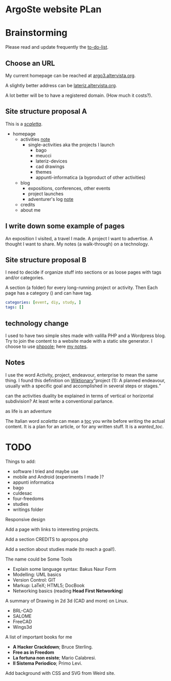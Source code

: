 # ArgoSte website PLan

# Brainstorming #

Please read and update frequently the [to-do-list](TODO.md).

## Choose an URL ##

My current homepage can be reached at [argo3.altervista.org](http://argo3.altervista.org).

A slightly better address can be [lateriz.altervista.org](http://lateriz.altervista.org).

A lot better will be to have a registered domain. (How much it costs?).

## Site structure proposal A ##

This is a [_scaletta_](#note03).

- homepage
  - activities [note](#note01)
    - single-activities aka the projects I launch
      - bago
      - meucci
      - lateriz-devices
      - cad drawings
      - themes
      - appunti-informatica (a byproduct of other activities)
  - blog
    - expositions, conferences, other events
    - project launches
    - adventurer's log [note](#note2)
  - credits
  - about me

<!--- long-running activities can correspond to the-hats-i-wear
  - electrician,  - bricoleur  - developer  - sysadmin  - essay writer
  -->
## I write down some example of pages ##

An exposition I visited, a travel I made. A project I want to advertise. A thought I want to share. My notes (a walk-through) on a technology.  

## Site structure proposal B ##

I need to decide if organize stuff into sections or as loose pages with tags and/or categories.

A section (a folder) for every long-running project or activity. Then Each page has a category () and can have tag.

~~~yaml
categories: [event, diy, study, ]
tags: []
~~~

## technology change

I used to have two simple sites made with valilla PHP and a Wordpress blog. Try to join the content to a website made with a static site generator. I choose to use [phpoole](http://phpoole.org); here [my notes](phpoole_in_a_hurry.md).

## Notes ##

<a id="note00"> I use the word Activity, project, endeavour, enterprise to mean the same thing.  I found this definition on [Wiktionary](wiktionary.org)<q>project (1): A planned endeavour, usually with a specific goal and accomplished in several steps or stages.</q></a>

<a id="note01"> can the activities duality be explained in terms of vertical or horizontal subdivision? At least write a conventional parlance.</a>

<a id="note02">as life is an adventure</a>

<a id="note03">The Italian word _scaletta_ can mean a <abbr title="table of contents">toc</abbr> you write before writing the actual content. It is a plan for an article, or for any written stuff. It is a _wanted_toc_.</a>


# TODO

Things to add:
- software I tried and maybe use
- mobile and Android (experiments I made )?
- appunti informatica
- bago
- culdesac
- four-freedoms
- studies
- writings folder

Responsive design

Add a page with links to interesting projects.

Add a section CREDITS to apropos.php

Add  a section about studies made (to reach a goal!).

The name could be Some Tools

+ Explain some language syntax: Bakus Naur Form
+ Modelling: UML basics
+ Version Control: GIT
+ Markup: LaTeX; HTML5; DocBook
+ Networking basics (reading **Head First Networking**)

A summary of Drawing in 2d 3d (CAD and more) on Linux.
+ BRL-CAD
+ SALOME
+ FreeCAD
+ Wings3d

A list of important books for me

+ **A Hacker Crackdown**; Bruce Sterling.
+ **Free as in Freedom**
+ **La fortuna non esiste**; Mario Calabresi.
+ **Il Sistema Periodico**; Primo Levi.

Add background with CSS and SVG from Weird site.
